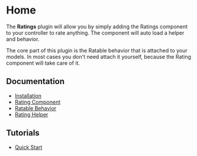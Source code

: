 Home
====

The **Ratings** plugin will allow you by simply adding the Ratings component to your controller to rate anything.
The component will auto load a helper and behavior.

The core part of this plugin is the Ratable behavior that is attached to your models.
In most cases you don't need attach it yourself, because the Rating component will take care of it.

Documentation
-------------

* [Installation](Documentation/Installation.md)
* [Rating Component](Documentation/Rating-Component.md)
* [Ratable Behavior](Documentation/Ratable-Behavior.md)
* [Rating Helper](Documentation/Rating-Helper.md)

Tutorials
---------

* [Quick Start](Tutorials/Quick-Start.md)
